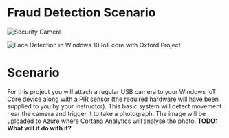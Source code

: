 # Fraud Detection Scenario

![Security Camera](https://hackster.imgix.net/uploads/cover_image/file/66861/SecurityCamera2.JPG?auto=compress%2Cformat&w=400)

![Face Detection in Windows 10 IoT core with Oxford Project](https://hackster.imgix.net/uploads/cover_image/file/91527/project%20picture.png?auto=compress%2Cformat&w=400)



Scenario
========

For this project you will attach a regular USB camera to your Windows IoT Core device along with a PIR sensor (the required hardware will have been supplied to you by your instructor).
This basic system will detect movement near the camera and trigger it to take a photograph. The image will be uploaded to Azure where Cortana Analytics will analyse the photo.
 __TODO: What will it do with it?__



